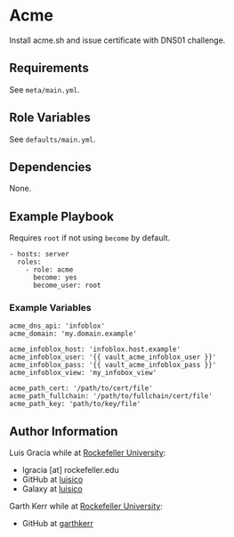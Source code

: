 Acme
====
Install acme.sh and issue certificate with DNS01 challenge.

Requirements
------------
See `meta/main.yml`.

Role Variables
--------------
See `defaults/main.yml`.

Dependencies
------------
None.

Example Playbook
----------------

Requires `root` if not using `become` by default.

```
- hosts: server
  roles:
    - role: acme
      become: yes
      become_user: root
```

### Example Variables

```
acme_dns_api: 'infoblox'
acme_domain: 'my.domain.example'

acme_infoblox_host: 'infoblox.host.example'
acme_infoblox_user: '{{ vault_acme_infoblox_user }}'
acme_infoblox_pass: '{{ vault_acme_infoblox_pass }}'
acme_infoblox_view: 'my_infobox_view'

acme_path_cert: '/path/to/cert/file'
acme_path_fullchain: '/path/to/fullchain/cert/file'
acme_path_key: 'path/to/key/file'
```

Author Information
------------------
Luis Gracia while at [Rockefeller University](http://www.rockefeller.edu):
- lgracia [at] rockefeller.edu
- GitHub at [luisico](https://github.com/luisico)
- Galaxy at [luisico](https://galaxy.ansible.com/luisico)

Garth Kerr while at [Rockefeller University](http://www.rockefeller.edu):
- GitHub at [garthkerr](https://github.com/garthkerr)
